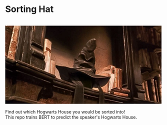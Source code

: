 # Sorting Hat

<br>
<img src="https://github.com/yeounyi/SortingHat/blob/main/assets/sorting-hat-image.jpg?raw=true" width=500>
<br>

Find out which Hogwarts House you would be sorted into! <br>
This repo trains BERT to predict the speaker's Hogwarts House. 
